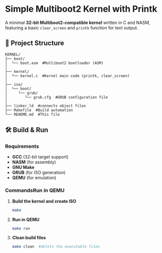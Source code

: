 # Simple Multiboot2 Kernel with Printk

A minimal **32-bit Multiboot2-compatible kernel** 
written in C and NASM, featuring a basic `clear_screen`
and `printk` function for text output.

## 📂 Project Structure

```text
KERNEL/
├── boot/
│  └── boot.asm  #Multiboot2 bootloader (ASM)
│
├── kernel/
│  └── kernel.c  #Kernel main code (printk, clear_screen)
│
├── iso/
│  └── boot/
│     └── grub/
│        └── grub.cfg  #GRUB configuration file
│
├── linker.ld  #connects object files
├── Makefile  #Build automation
└── README.md  #This file
```

## 🛠️ Build & Run

### Requirements
- **GCC** (32-bit target support)
- **NASM** (for assembly)
- **GNU Make**
- **GRUB** (for ISO generation)
- **QEMU** (for emulation)

### CommandsRun in QEMU
1. **Build the kernel and create ISO**
   ```sh
   make 
   ```
2. **Run in QEMU**
    ```sh
    make run
    ```
3. **Clean build files** 
    ```sh
    make clean  #delets the executable files
    ```
